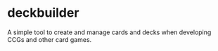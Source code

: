 deckbuilder
===========

A simple tool to create and manage cards and decks when developing CCGs and other card games.